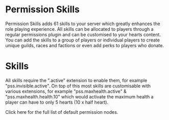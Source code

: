 # Permission Skills
Permission Skills adds 61 skills to your server which greatly enhances the role playing experience. All skills can be allocated to players through a regular permissions plugin and can be customised to your hearts content. You can add the skills to a group of players or individual players to create unique guilds, races and factions or even add perks to players who donate.

# Skills
All skills require the ".active" extension to enable them, for example "pss.invisible.active". On top of this most skills are customisable with various extensions, for example "pss.maxhealth.active" & "pss.maxhealth.health.10" which would activate the maximum health a player can have to only 5 hearts (10 x half heart).

Click here for the full list of default permission nodes.
